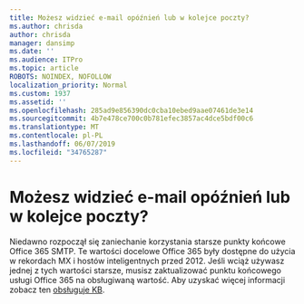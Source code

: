 ```yaml
---
title: Możesz widzieć e-mail opóźnień lub w kolejce poczty?
ms.author: chrisda
author: chrisda
manager: dansimp
ms.date: ''
ms.audience: ITPro
ms.topic: article
ROBOTS: NOINDEX, NOFOLLOW
localization_priority: Normal
ms.custom: 1937
ms.assetid: ''
ms.openlocfilehash: 285ad9e856390dc0cba10ebed9aae07461de3e14
ms.sourcegitcommit: 4b7e478ce700c0b781efec3857ac4dce5bdf00c6
ms.translationtype: MT
ms.contentlocale: pl-PL
ms.lasthandoff: 06/07/2019
ms.locfileid: "34765287"
---
```

# <a name="are-you-seeing-email-delays-or-queued-mail"></a>Możesz widzieć e-mail opóźnień lub w kolejce poczty?

Niedawno rozpoczął się zaniechanie korzystania starsze punkty końcowe Office 365 SMTP. Te wartości docelowe Office 365 były dostępne do użycia w rekordach MX i hostów inteligentnych przed 2012. Jeśli wciąż używasz jednej z tych wartości starsze, musisz zaktualizować punktu końcowego usługi Office 365 na obsługiwaną wartość. Aby uzyskać więcej informacji zobacz ten [obsługuje KB](https://support.microsoft.com/help/4057301/attr35-response-code-when-mail-is-sent-to-eop-exo).
